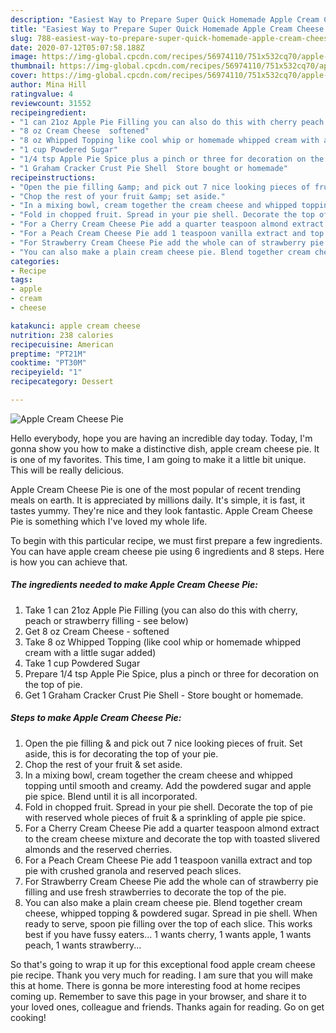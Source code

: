 ```yaml
---
description: "Easiest Way to Prepare Super Quick Homemade Apple Cream Cheese Pie"
title: "Easiest Way to Prepare Super Quick Homemade Apple Cream Cheese Pie"
slug: 788-easiest-way-to-prepare-super-quick-homemade-apple-cream-cheese-pie
date: 2020-07-12T05:07:58.188Z
image: https://img-global.cpcdn.com/recipes/56974110/751x532cq70/apple-cream-cheese-pie-recipe-main-photo.jpg
thumbnail: https://img-global.cpcdn.com/recipes/56974110/751x532cq70/apple-cream-cheese-pie-recipe-main-photo.jpg
cover: https://img-global.cpcdn.com/recipes/56974110/751x532cq70/apple-cream-cheese-pie-recipe-main-photo.jpg
author: Mina Hill
ratingvalue: 4
reviewcount: 31552
recipeingredient:
- "1 can 21oz Apple Pie Filling you can also do this with cherry peach or strawberry filling  see below"
- "8 oz Cream Cheese  softened"
- "8 oz Whipped Topping like cool whip or homemade whipped cream with a little sugar added"
- "1 cup Powdered Sugar"
- "1/4 tsp Apple Pie Spice plus a pinch or three for decoration on the top of pie"
- "1 Graham Cracker Crust Pie Shell  Store bought or homemade"
recipeinstructions:
- "Open the pie filling &amp; and pick out 7 nice looking pieces of fruit. Set aside, this is for decorating the top of your pie."
- "Chop the rest of your fruit &amp; set aside."
- "In a mixing bowl, cream together the cream cheese and whipped topping until smooth and creamy. Add the powdered sugar and apple pie spice. Blend until it is all incorporated."
- "Fold in chopped fruit. Spread in your pie shell. Decorate the top of pie with reserved whole pieces of fruit &amp; a sprinkling of apple pie spice."
- "For a Cherry Cream Cheese Pie add a quarter teaspoon almond extract to the cream cheese mixture and decorate the top with toasted slivered almonds and the reserved cherries."
- "For a Peach Cream Cheese Pie add 1 teaspoon vanilla extract and top pie with crushed granola and reserved peach slices."
- "For Strawberry Cream Cheese Pie add the whole can of strawberry pie filling and use fresh strawberries to decorate the top of the pie."
- "You can also make a plain cream cheese pie. Blend together cream cheese,  whipped topping &amp; powdered sugar. Spread in pie shell. When ready to serve, spoon pie filling over the top of each slice. This works best if you have fussy eaters... 1 wants cherry, 1 wants apple, 1 wants peach, 1 wants strawberry..."
categories:
- Recipe
tags:
- apple
- cream
- cheese

katakunci: apple cream cheese 
nutrition: 238 calories
recipecuisine: American
preptime: "PT21M"
cooktime: "PT30M"
recipeyield: "1"
recipecategory: Dessert

---
```



![Apple Cream Cheese Pie](https://img-global.cpcdn.com/recipes/56974110/751x532cq70/apple-cream-cheese-pie-recipe-main-photo.jpg)

Hello everybody, hope you are having an incredible day today. Today, I'm gonna show you how to make a distinctive dish, apple cream cheese pie. It is one of my favorites. This time, I am going to make it a little bit unique. This will be really delicious.



Apple Cream Cheese Pie is one of the most popular of recent trending meals on earth. It is appreciated by millions daily. It's simple, it is fast, it tastes yummy. They're nice and they look fantastic. Apple Cream Cheese Pie is something which I've loved my whole life.


To begin with this particular recipe, we must first prepare a few ingredients. You can have apple cream cheese pie using 6 ingredients and 8 steps. Here is how you can achieve that.

<!--inarticleads1-->

##### The ingredients needed to make Apple Cream Cheese Pie:

1. Take 1 can 21oz Apple Pie Filling (you can also do this with cherry, peach or strawberry filling - see below)
1. Get 8 oz Cream Cheese - softened
1. Take 8 oz Whipped Topping (like cool whip or homemade whipped cream with a little sugar added)
1. Take 1 cup Powdered Sugar
1. Prepare 1/4 tsp Apple Pie Spice, plus a pinch or three for decoration on the top of pie.
1. Get 1 Graham Cracker Crust Pie Shell - Store bought or homemade.




<!--inarticleads2-->

##### Steps to make Apple Cream Cheese Pie:

1. Open the pie filling &amp; and pick out 7 nice looking pieces of fruit. Set aside, this is for decorating the top of your pie.
1. Chop the rest of your fruit &amp; set aside.
1. In a mixing bowl, cream together the cream cheese and whipped topping until smooth and creamy. Add the powdered sugar and apple pie spice. Blend until it is all incorporated.
1. Fold in chopped fruit. Spread in your pie shell. Decorate the top of pie with reserved whole pieces of fruit &amp; a sprinkling of apple pie spice.
1. For a Cherry Cream Cheese Pie add a quarter teaspoon almond extract to the cream cheese mixture and decorate the top with toasted slivered almonds and the reserved cherries.
1. For a Peach Cream Cheese Pie add 1 teaspoon vanilla extract and top pie with crushed granola and reserved peach slices.
1. For Strawberry Cream Cheese Pie add the whole can of strawberry pie filling and use fresh strawberries to decorate the top of the pie.
1. You can also make a plain cream cheese pie. Blend together cream cheese,  whipped topping &amp; powdered sugar. Spread in pie shell. When ready to serve, spoon pie filling over the top of each slice. This works best if you have fussy eaters... 1 wants cherry, 1 wants apple, 1 wants peach, 1 wants strawberry...




So that's going to wrap it up for this exceptional food apple cream cheese pie recipe. Thank you very much for reading. I am sure that you will make this at home. There is gonna be more interesting food at home recipes coming up. Remember to save this page in your browser, and share it to your loved ones, colleague and friends. Thanks again for reading. Go on get cooking!
